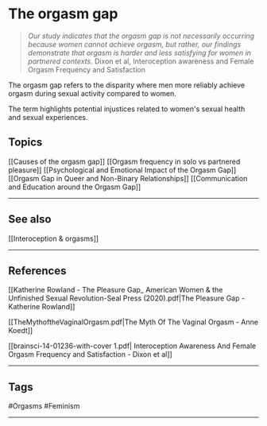 # The orgasm gap

> *Our study indicates that the orgasm gap is not necessarily occurring because women cannot achieve orgasm, but rather, our findings demonstrate that orgasm is harder and less satisfying for women in partnered contexts.*
> 	Dixon et al, Interoception awareness and Female Orgasm Frequency and Satisfaction

The orgasm gap refers to the disparity where men more reliably achieve orgasm during sexual activity compared to women.

The term highlights potential injustices related to women's sexual health and sexual experiences.

## Topics

[[Causes of the orgasm gap]]
[[Orgasm frequency in solo vs partnered pleasure]]
[[Psychological and Emotional Impact of the Orgasm Gap]]
[[Orgasm Gap in Queer and Non-Binary Relationships]]
[[Communication and Education around the Orgasm Gap]]

---
## See also

[[Interoception & orgasms]]

---
## References

[[Katherine Rowland - The Pleasure Gap_ American Women & the Unfinished Sexual Revolution-Seal Press (2020).pdf|The Pleasure Gap - Katherine Rowland]]

[[TheMythoftheVaginalOrgasm.pdf|The Myth Of The Vaginal Orgasm - Anne Koedt]]

[[brainsci-14-01236-with-cover 1.pdf| Interoception Awareness And Female Orgasm Frequency and Satisfaction - Dixon et al]]

---
## Tags

#Orgasms #Feminism

---